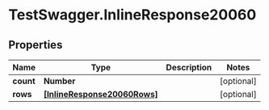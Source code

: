 # TestSwagger.InlineResponse20060

## Properties

Name | Type | Description | Notes
------------ | ------------- | ------------- | -------------
**count** | **Number** |  | [optional] 
**rows** | [**[InlineResponse20060Rows]**](InlineResponse20060Rows.md) |  | [optional] 


